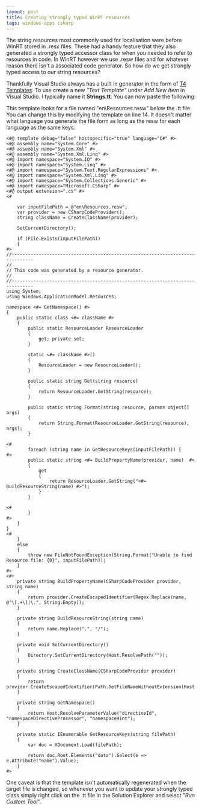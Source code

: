 ```yaml
---
layout: post
title: Creating strongly typed WinRT resources
tags: windows-apps csharp
---
```


The string resources most commonly used for localisation were before WinRT stored in .resx files. These had a handy feature that they also generated a strongly typed accessor class for when you needed to refer to resources in code. In WinRT however we use .resw files and for whatever reason there isn't a associated code generator. So how do we get strongly typed access to our string resources?

Thankfully Visual Studio always has a built in generator in the form of [T4 Templates][t4]. To use create a new *"Text Template"* under *Add New Item* in Visual Studio. I typically name it **Strings.tt**. You can now paste the following: 

This template looks for a file named "en\Resources.resw" below the .tt file. You can change this by modifying the template on line 14. It doesn't matter what language you generate the file form as long as the resw for each language as the same keys. 

```
<#@ template debug="false" hostspecific="true" language="C#" #>
<#@ assembly name="System.Core" #>
<#@ assembly name="System.Xml" #>
<#@ assembly name="System.Xml.Linq" #>
<#@ import namespace="System.IO" #>
<#@ import namespace="System.Linq" #>
<#@ import namespace="System.Text.RegularExpressions" #>
<#@ import namespace="System.Xml.Linq" #>
<#@ import namespace="System.Collections.Generic" #>
<#@ import namespace="Microsoft.CSharp" #>
<#@ output extension=".cs" #>
<#
   
    var inputFilePath = @"en\Resources.resw";
    var provider = new CSharpCodeProvider();
    string className = CreateClassName(provider);

    SetCurrentDirectory();

    if (File.Exists(inputFilePath)) 
    {
#>
//------------------------------------------------------------------------------
// 
// This code was generated by a resource generator.
// 
//------------------------------------------------------------------------------
using System;
using Windows.ApplicationModel.Resources;

namespace <#= GetNamespace() #> 
{
    public static class <#= className #> 
    {
        public static ResourceLoader ResourceLoader 
        { 
            get; private set; 
        }

        static <#= className #>() 
        {
            ResourceLoader = new ResourceLoader();
        }

        public static string Get(string resource)
        {
            return ResourceLoader.GetString(resource); 
        }

        public static string Format(string resource, params object[] args)
        {
            return String.Format(ResourceLoader.GetString(resource), args);
        }

<#
        foreach (string name in GetResourceKeys(inputFilePath)) {
#>
        public static string <#= BuildPropertyName(provider, name)  #> 
        {
            get 
            { 
                return ResourceLoader.GetString("<#= BuildResourceString(name) #>"); 
            }
        }

<#
        }
#>
    }
}
<#
    } 
    else 
    {
        throw new FileNotFoundException(String.Format("Unable to find Resource file: {0}", inputFilePath)); 
    } 
#>
<#+
    private string BuildPropertyName(CSharpCodeProvider provider, string name)
    {
        return provider.CreateEscapedIdentifier(Regex.Replace(name, @"\[.+\]|\.", String.Empty));
    }

    private string BuildResourceString(string name)
    {
        return name.Replace(".", "/");
    }

    private void SetCurrentDirectory() 
    {
        Directory.SetCurrentDirectory(Host.ResolvePath(""));
    }

    private string CreateClassName(CSharpCodeProvider provider) 
    {
        return provider.CreateEscapedIdentifier(Path.GetFileNameWithoutExtension(Host.TemplateFile));
    }

    private string GetNamespace() 
    {
        return Host.ResolveParameterValue("directiveId", "namespaceDirectiveProcessor", "namespaceHint");
    }

    private static IEnumerable GetResourceKeys(string filePath)
    {
        var doc = XDocument.Load(filePath);

        return doc.Root.Elements("data").Select(e => e.Attribute("name").Value);
    }
#>
```

One caveat is that the template isn't automatically regenerated when the target file is changed, so whenever you want to update your strongly typed class simply right click on the .tt file in the Solution Explorer and select "*Run Custom Tool*".

[t4]: http://msdn.microsoft.com/en-us/library/bb126445.aspx
